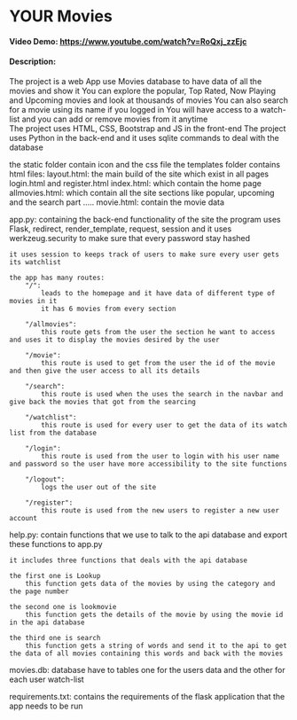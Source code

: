# YOUR Movies
#### Video Demo:  https://www.youtube.com/watch?v=RoQxj_zzEjc
#### Description:
The project is a web App use Movies database to have data of all the movies and show it
You can explore the popular, Top Rated, Now Playing and Upcoming movies and look at thousands of movies
You can also search for a movie using its name 
if you logged in You will have access to a watch-list and you can add or remove movies from it anytime  
The project uses HTML, CSS, Bootstrap and JS in the front-end
The project uses Python in the back-end
and it uses sqlite commands to deal with the database

the static folder contain icon and the css file
the templates folder contains html files:
    layout.html: the main build of the site which exist in all pages
    login.html and register.html 
    index.html: which contain the home page
    allmovies.html: which contain all the site sections like popular, upcoming and the search part .....
    movie.html: contain the movie data

app.py:
    containing the back-end functionality of the site
    the program uses Flask, redirect, render_template, request, session
    and it uses werkzeug.security to make sure that every password stay hashed

    it uses session to keeps track of users to make sure every user gets its watchlist

    the app has many routes:
        "/":
            leads to the homepage and it have data of different type of movies in it 
            it has 6 movies from every section

        "/allmovies":
            this route gets from the user the section he want to access and uses it to display the movies desired by the user
        
        "/movie":
            this route is used to get from the user the id of the movie and then give the user access to all its details

        "/search":
            this route is used when the uses the search in the navbar and give back the movies that got from the searcing

        "/watchlist":
            this route is used for every user to get the data of its watch list from the database
        
        "/login":
            this route is used from the user to login with his user name and password so the user have more accessibility to the site functions
        
        "/logout":
            logs the user out of the site

        "/register":
            this route is used from the new users to register a new user account

help.py:
    contain functions that we use to talk to the api database and export these functions to app.py

    it includes three functions that deals with the api database

    the first one is Lookup
        this function gets data of the movies by using the category and the page number 

    the second one is lookmovie
        this function gets the details of the movie by using the movie id in the api database

    the third one is search
        this function gets a string of words and send it to the api to get the data of all movies containing this words and back with the movies

movies.db:
    database have to tables one for the users data and the other for each user watch-list

requirements.txt:
    contains the requirements of the flask application that the app needs to be run